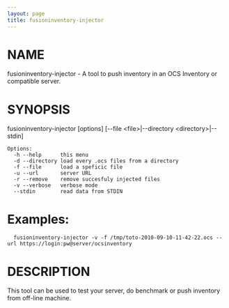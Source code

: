 ```yaml
---
layout: page
title: fusioninventory-injector
---
```


# NAME

fusioninventory-injector - A tool to push inventory in an OCS Inventory or compatible server.

# SYNOPSIS

fusioninventory-injector \[options\] \[--file \<file\>|--directory \<directory\>|--stdin\]

    Options:
      -h --help      this menu
      -d --directory load every .ocs files from a directory
      -f --file      load a speficic file
      -u --url       server URL
      -r --remove    remove succesfuly injected files
      -v --verbose   verbose mode
      --stdin        read data from STDIN

# Examples:

      fusioninventory-injector -v -f /tmp/toto-2010-09-10-11-42-22.ocs --url https://login:pw@server/ocsinventory

# DESCRIPTION

This tool can be used to test your server, do benchmark or push inventory from
off-line machine.
